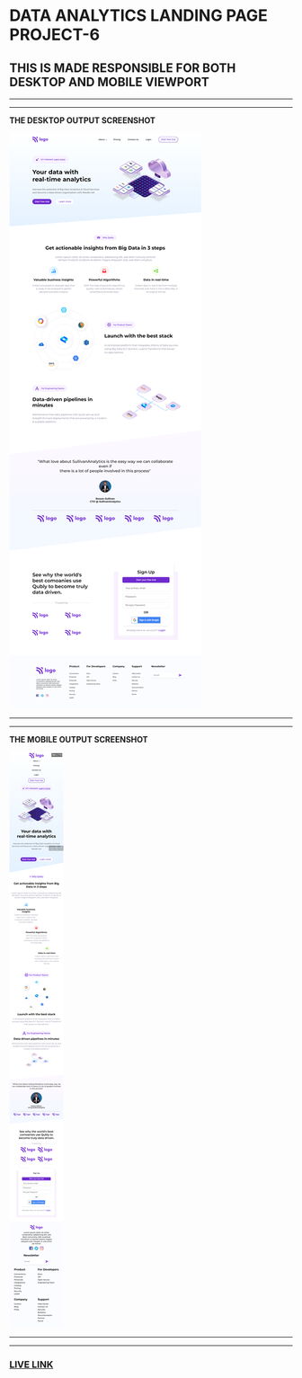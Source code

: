 # DATA ANALYTICS LANDING PAGE PROJECT-6

## THIS IS MADE RESPONSIBLE FOR BOTH DESKTOP AND MOBILE VIEWPORT

--------------------------------------------------
--------------------------------------------------

**THE DESKTOP OUTPUT SCREENSHOT**

![myPC-DESKTOP-OUTPUT](./myPC-DESKTOP-OUTPUT.png)


--------------------------------------------------
--------------------------------------------------

**THE MOBILE OUTPUT SCREENSHOT**

![MOBILE-OUTPUT](./MOBILE-OUTPUT.png)


--------------------------------------------------
--------------------------------------------------

### [LIVE LINK](https://data-analytics-abhi.netlify.app)